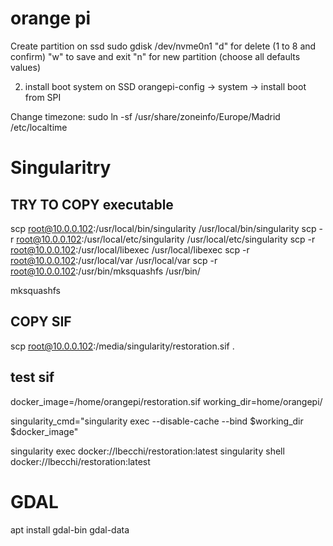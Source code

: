 # orange pi

Create partition on ssd
sudo gdisk /dev/nvme0n1 
"d" for delete (1 to 8 and confirm)
"w" to save and exit
"n" for new partition (choose all defaults values)

2) install boot system on SSD
orangepi-config -> system -> install boot from SPI



Change timezone:
sudo ln -sf /usr/share/zoneinfo/Europe/Madrid /etc/localtime

# Singularitry


## TRY TO COPY executable
scp  root@10.0.0.102:/usr/local/bin/singularity /usr/local/bin/singularity
scp -r root@10.0.0.102:/usr/local/etc/singularity /usr/local/etc/singularity 
scp -r root@10.0.0.102:/usr/local/libexec /usr/local/libexec
scp -r root@10.0.0.102:/usr/local/var /usr/local/var
scp -r root@10.0.0.102:/usr/bin/mksquashfs /usr/bin/


mksquashfs

## COPY SIF
scp root@10.0.0.102:/media/singularity/restoration.sif .

## test sif

docker_image=/home/orangepi/restoration.sif
working_dir=home/orangepi/

singularity_cmd="singularity exec --disable-cache --bind $working_dir $docker_image"


singularity exec docker://lbecchi/restoration:latest
singularity shell docker://lbecchi/restoration:latest


# GDAL
apt install gdal-bin gdal-data 
